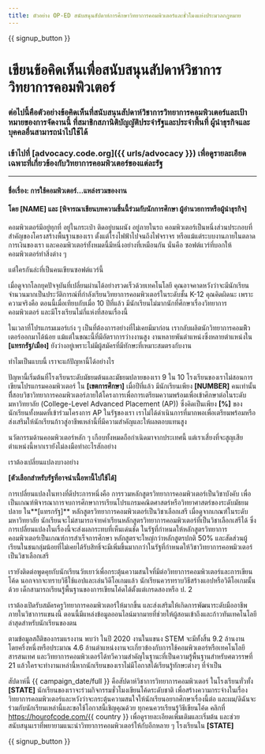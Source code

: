 ```yaml
---
title: ตัวอย่าง OP-ED สนับสนุนสัปดาห์การศึกษาวิทยาการคอมพิวเตอร์และชั่วโมงแห่งประมวลกฎหมาย
---
```


{{ signup_button }}

# เขียนข้อคิดเห็นเพื่อสนับสนุนสัปดาห์วิชาการวิทยาการคอมพิวเตอร์

### ต่อไปนี้คือตัวอย่างข้อคิดเห็นที่สนับสนุนสัปดาห์วิชาการวิทยาการคอมพิวเตอร์และเป้าหมายของการจัดงานนี้ ที่สมาชิกสภานิติบัญญัติประจำรัฐและประจำพื้นที่ ผู้นำธุรกิจและบุคคลอื่นสามารถนำไปใช้ได้

### เข้าไปที่ [advocacy.code.org]({{ urls/advocacy }}) เพื่อดูรายละเอียดเฉพาะที่เกี่ยวข้องกับวิทยาการคอมพิวเตอร์ของแต่ละรัฐ

* * *

#### ชื่อเรื่อง: การใช้คอมพิวเตอร์…แหล่งรวมของงาน

#### โดย [NAME] และ [พิจารณาเขียนบทความชิ้นนี้ร่วมกับนักการศึกษา ผู้อำนวยการหรือผู้นำธุรกิจ]

คอมพิวเตอร์มีอยู่ทุกที่ อยู่ในกระเป๋า ติดอยู่บนผนัง อยู่ภายในรถ คอมพิวเตอร์เป็นหนึ่งส่วนประกอบที่สำคัญของโครงสร้างพื้นฐานของเรา ตั้งแต่โรงไฟฟ้าไปจนถึงไฟจราจร หรือแม้แต่ระบบงานภายในตลาดการเงินของเรา และคอมพิวเตอร์ทั้งหมดนี้มีหนึ่งอย่างที่เหมือนกัน นั่นคือ ซอฟต์แวร์ที่บอกให้คอมพิวเตอร์ทำสิ่งต่าง ๆ

แต่ใครกันล่ะที่เป็นคนเขียนซอฟต์แวร์นี้

เมื่อดูจากโลกยุคปัจจุบันที่เปลี่ยนผ่านได้อย่างรวดเร็วด้วยเทคโนโลยี คุณอาจคาดหวังว่าจะมีนักเรียนจำนวนมากเป็นประวัติการณ์ที่กำลังเรียนวิทยาการคอมพิวเตอร์ในระดับชั้น K-12 คุณคิดผิดนะ เพราะความจริงคือ ตอนนี้เมื่อเทียบกับเมื่อ 10 ปีที่แล้ว มีนักเรียนไม่มากนักที่ศึกษาเรื่องวิทยาการคอมพิวเตอร์ และมีโรงเรียนไม่กี่แห่งที่สอนเรื่องนี้

ในเวลาที่โปรแกรมเมอร์เก่ง ๆ เป็นที่ต้องการอย่างที่ไม่เคยมีมาก่อน เรากลับผลิตนักวิทยาการคอมพิิวเตอร์ออกมาได้น้อย แม้แต่ในขณะนี้ที่มีอัตราการว่างงานสูง งานหลายพันตำแหน่งซึ่งหลายตำแหน่งใน **[แทรกรัฐ/เมือง]** ยังว่างอยู่เพราะไม่มีผู้สมัครที่มีทักษะที่เหมาะสมตรงกับงาน

ทำไมเป็นแบบนี้ เราจะแก้ปัญหานี้ได้อย่างไร

ปัญหานี้เริ่มต้นที่โรงเรียนระดับมัธยมต้นและมัธยมปลายของเรา 9 ใน 10 โรงเรียนของเราไม่สอนการเขียนโปรแกรมคอมพิวเตอร์ ใน **[เขตการศึกษา]** เมื่อปีที่แล้ว มีนักเรียนเพียง **[NUMBER]** คนเท่านั้นทีี่สอบวิชาวิทยาการคอมพิวเตอร์ภายใต้โครงการเพื่อการเตรียมความพร้อมเพื่อเข้าศึกษาต่อในระดับมหาวิทยาลัย (College-Level Advanced Placement (AP)) ซึ่งคิดเป็นเพียง **[%]** ของนักเรียนทั้งหมดที่เข้าร่วมโครงการ AP ในรัฐของเรา เราไม่ได้ดำเนินการที่มากพอเพื่อเตรียมพร้อมหรือส่งเสริมให้นักเรียนก้าวสู่อาชีพเหล่านี้ที่มีความสำคัญและให้ผลตอบแทนสูง

นวัตกรรมด้านคอมพิวเตอร์หลัก ๆ เกือบทั้งหมดถือกำเนิดมาจากประเทศนี้ แต่เราเสี่ยงที่จะสูญเสียตำแหน่งนี้หากเรายังไม่ลงมือทำอะไรสักอย่าง

เราต้องเปลี่ยนแปลงบางอย่าง

**[ตัวเลือกสำหรับรัฐที่อาจนำเนื้อหานี้ไปใช้ได้]**

การเปลี่ยนแปลงในทางที่ดีประการหนึ่งคือ การรวมหลักสูตรวิทยาการคอมพิวเตอร์เป็นวิชาบังคับ เพื่อเป็นเกณฑ์พิจารณาการจบการศึกษาการเรียนโปรแกรมคณิตศาสตร์หรือวิทยาศาสตร์ของระดับมัธยมปลาย ใน**[แทรกรัฐ]** หลักสูตรวิทยาการคอมพิวเตอร์เป็นวิชาเลือกเสรี เมื่อดูจากเกณฑ์ในระดับมหาวิทยาลัย นักเรียนจะไม่สามารถจ่ายค่าเรียนหลักสูตรวิทยาการคอมพิวเตอร์ที่เป็นวิชาเลือกเสรีได้ ซึ่งการเปลี่ยนแปลงในเรื่องนี้จะส่งผลกระทบที่เห็นเด่นชัด ในรัฐที่กำหนดให้หลักสูตรวิทยาการคอมพิวเตอร์เป็นเกณฑ์การสำเร็จการศึกษา หลักสูตรจะใหญ่กว่าหลักสูตรปกติ 50% และสัดส่วนผู้เรียนในชนกลุ่มน้อยที่ไม่เคยได้รับสิทธิ์จะมีเพิ่มขึ้นมากกว่าในรัฐที่กำหนดให้วิชาวิทยาการคอพมิวเตอร์เป็นวิชาเลือกเสรี

เรายังติดต่อพูดคุยกับนักเรียนวัยเยาว์เพื่อกระตุ้นความสนใจที่มีต่อวิทยาการคอมพิวเตอร์และการเขียนโค้ด นอกจากจะทราบวิธีใช้แอปและเล่นวิดีโอเกมแล้ว นักเรียนควรทราบวิธีสร้างแอปหรือวิดีโอเกมนั้นด้วย เด็กสามารถเรียนรู้พื้นฐานของการเขียนโค้ดได้ตั้งแต่เกรดสองหรือ ป. 2 

เราต้องเปิดรับสมัครครูวิทยาการคอมพิวเตอร์ให้มากขึ้น และส่งเสริมให้เกิดการพัฒนาระดับมืออาชีพภายในวิชาการแขนงนี้ ตอนนี้มีแหล่งข้อมูลออนไลน์มากมายที่ช่วยให้ผู้สอนเข้าถึงและก้าวทันเทคโนโลยีล่าสุดสำหรับนักเรียนของตน

ตามข้อมูลสถิิติของกรมแรงงาน พบว่า ในปี 2020 งานในแขนง STEM จะมีทั้งสิ้น 9.2 ล้านงาน โดยครึ่งหนึ่งหรือประมาณ 4.6 ล้านตำแหน่งงานจะเกี่ยวข้องกับการใช้คอมพิวเตอร์หรือเทคโนโลยีสารสนเทศ และวิทยาการคอมพิวเตอร์ได้ทวีความสำคัญในฐานะที่เป็นความรู้พื้นฐานสำหรับศตวรรษที่ 21 แล้วใครจะทำงานเหล่านี้หากนักเรียนของเราไม่มีโอกาสได้เรียนรู้ทักษะต่างๆ ที่จำเป็น

สัปดาห์นี้ {{ campaign_date/full }} คือสัปดาห์วิชาการวิทยาการคอมพิวเตอร์ ในโรงเรียนทั่วทั้ง **[STATE]** นักเรียนของเราจะร่วมกิจกรรมชั่วโมงเขียนโค้ดระดับชาติ เพื่อสร้างความกระจ่างในเรื่องวิทยาการคอมพิวเตอร์และหวังว่าจะกระตุ้นความสนใจให้นักเรียนอยากศึกษาเรื่องนี้ต่อ และผม/ดิฉันจะร่วมกับนักเรียนเหล่านี้และขอใช้โอกาสนี้เชิญคุณด้วย ทุกคนควรเรียนรู้วิธีเขียนโค้ด คลิกที่ https://hourofcode.com/{{ country }} เพื่อดูรายละเอียดเพิ่มเติมและเริ่มต้น และช่วยสนับสนุนเราที่พยายามแนะนำวิทยาการคอมพิวเตอร์ให้กับอีกหลาย ๆ โรงเรียนใน **[STATE]**

{{ signup_button }}